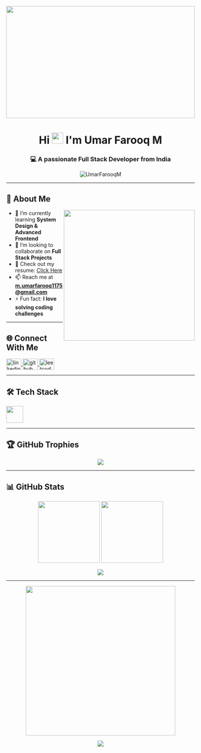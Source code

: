 <!-- Banner -->
<p align="center">
  <img src="https://media.giphy.com/media/qgQUggAC3Pfv687qPC/giphy.gif" width="100%" height="300px" />
</p>

<!-- Title -->
<h1 align="center">
  Hi <img src="https://media.giphy.com/media/hvRJCLFzcasrR4ia7z/giphy.gif" width="30px" /> I'm Umar Farooq M
</h1>
<h3 align="center">💻 A passionate Full Stack Developer from India</h3>

<!-- Profile Views -->
<p align="center">
  <img src="https://komarev.com/ghpvc/?username=UmarFarooqM&label=Profile%20Views&color=0e75b6&style=flat" alt="UmarFarooqM" />
</p>

---

## 💫 About Me
<img align="right" src="https://media.giphy.com/media/SWoSkN6DxTszqIKEqv/giphy.gif" width="350px" />

- 🌱 I’m currently learning **System Design & Advanced Frontend**
- 👯 I’m looking to collaborate on **Full Stack Projects**
- 📄 Check out my resume: [Click Here](https://drive.google.com/file/d/1rLoVH206aB_d9n2j1bCvE3DN1BbLcD0j/view?usp=sharing)
- 📫 Reach me at **m.umarfarooq1175@gmail.com** 
- ⚡ Fun fact: **I love solving coding challenges**

---

## 🌐 Connect With Me
<p>
  <a href="https://www.linkedin.com/in/umarfarooqm/" target="blank">
    <img align="center" src="https://raw.githubusercontent.com/rahuldkjain/github-profile-readme-generator/master/src/images/icons/Social/linked-in-alt.svg" alt="linkedin" height="30" width="40" />
  </a>
  <a href="https://github.com/UmarFarooqM" target="blank">
    <img align="center" src="https://skillicons.dev/icons?i=github" alt="github" height="30" width="40" />
  </a>
  <a href="https://leetcode.com/u/ifYQ33TD5T/" target="blank">
    <img align="center" src="https://raw.githubusercontent.com/rahuldkjain/github-profile-readme-generator/master/src/images/icons/Social/leet-code.svg" alt="leetcode" height="30" width="40" />
  </a>
</p>

---

## 🛠 Tech Stack
<p>
  <img src="https://skillicons.dev/icons?i=html,css,js,ts,react,redux,nodejs,express,mongodb,tailwind,firebase,git" height="45" />
</p>

---

## 🏆 GitHub Trophies
<p align="center">
  <img src="https://github-profile-trophy.vercel.app/?username=UmarFarooqM&theme=onedark&margin-w=10&margin-h=10" />
</p>

---

## 📊 GitHub Stats
<p align="center">
  <img src="https://github-readme-stats.vercel.app/api?username=UmarFarooqM&show_icons=true&theme=radical" height="165" />
  <img src="https://github-readme-streak-stats.herokuapp.com?user=UmarFarooqM&theme=radical" height="165" />
</p>

<p align="center">
  <img src="https://github-readme-stats.vercel.app/api/top-langs/?username=UmarFarooqM&layout=compact&theme=radical" />
</p>

---

<!-- Extra Coding GIF -->
<p align="center">
  <img src="https://media.giphy.com/media/f3iwJFOVOwuy7K6FFw/giphy.gif" width="400px" />
</p>

<p align="center">
  <img src="https://readme-typing-svg.herokuapp.com?font=Ubuntu&color=%230EAA20&vCenter=true&lines=Thanks+for+visiting!+Keep+Coding+🚀" />
</p>
